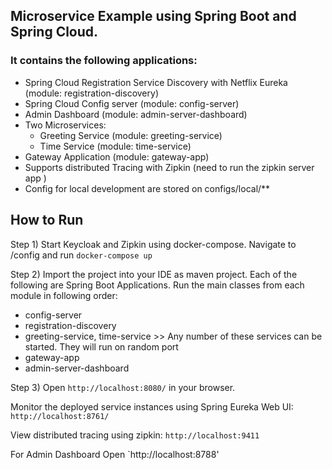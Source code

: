 ## Microservice Example using Spring Boot and Spring Cloud.


### It contains the following applications:

- Spring Cloud Registration Service Discovery with Netflix Eureka (module: registration-discovery)
- Spring Cloud Config server (module: config-server)
- Admin Dashboard (module: admin-server-dashboard)
- Two Microservices:
    - Greeting Service (module: greeting-service)
    - Time Service (module: time-service)
- Gateway Application (module: gateway-app)
- Supports distributed Tracing with Zipkin (need to run the zipkin server app )
- Config for local development are stored on configs/local/**

## How to Run

Step 1) Start Keycloak and Zipkin using docker-compose. Navigate to /config and run `docker-compose up`

Step 2) Import the project into your IDE as maven project. Each of the following are Spring Boot Applications. Run the main classes from each module in following order:
- config-server
- registration-discovery
- greeting-service,   time-service  >> Any number of these services can be started. They will run on random port
- gateway-app
- admin-server-dashboard

Step 3) Open `http://localhost:8080/`  in your browser. 

Monitor the deployed service instances using Spring Eureka Web UI: `http://localhost:8761/`

View distributed tracing using zipkin: `http://localhost:9411`

For Admin Dashboard Open `http://localhost:8788' 